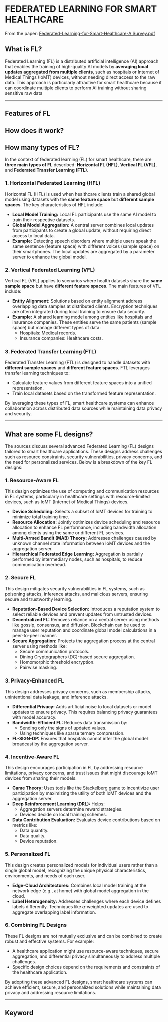 # FEDERATED LEARNING FOR SMART HEALTHCARE

From the paper: [Federated-Learning-for-Smart-Healthcare-A Survey.pdf](/Paper/Federated-Learning-for-Smart-Healthcare-A%20Survey.pdf)

## What is FL?

Federated Learning (FL) is a distributed artificial intelligence (AI) approach that enables the training of high-quality AI models by **averaging local updates aggregated from multiple clients**, such as hospitals or Internet of Medical Things (IoMT) devices, without needing direct access to the raw data. This approach is particularly attractive for smart healthcare because it can coordinate multiple clients to perform AI training without sharing sensitive raw data

---

## Features of FL

## How does it work?

## How many types of FL?

In the context of federated learning (FL) for smart healthcare, there are **three main types of FL** described: **Horizontal FL (HFL)**, **Vertical FL (VFL)**, and **Federated Transfer Learning (FTL)**.

### 1. Horizontal Federated Learning (HFL)
Horizontal FL (HFL) is used when healthcare clients train a shared global model using datasets with the **same feature space** but **different sample spaces**. The key characteristics of HFL include:

- **Local Model Training:** Local FL participants use the same AI model to train their respective datasets.
- **Global Model Aggregation:** A central server combines local updates from participants to create a global update, without requiring direct access to local data.
- **Example:** Detecting speech disorders where multiple users speak the same sentence (feature space) with different voices (sample space) on their smartphones. The local updates are aggregated by a parameter server to enhance the global model.

### 2. Vertical Federated Learning (VFL)
Vertical FL (VFL) applies to scenarios where health datasets share the **same sample space** but have **different feature spaces**. The main features of VFL include:

- **Entity Alignment:** Solutions based on entity alignment address overlapping data samples at distributed clients. Encryption techniques are often integrated during local training to ensure data security.
- **Example:** A shared learning model among entities like hospitals and insurance companies. These entities serve the same patients (sample space) but manage different types of data:
  - Hospitals: Medical records.
  - Insurance companies: Healthcare costs.

### 3. Federated Transfer Learning (FTL)
Federated Transfer Learning (FTL) is designed to handle datasets with **different sample spaces** and **different feature spaces**. FTL leverages transfer learning techniques to:

- Calculate feature values from different feature spaces into a unified representation.
- Train local datasets based on the transformed feature representation.

By leveraging these types of FL, smart healthcare systems can enhance collaboration across distributed data sources while maintaining data privacy and security.

---

## What are some FL designs?

The sources discuss several advanced Federated Learning (FL) designs tailored to smart healthcare applications. These designs address challenges such as resource constraints, security vulnerabilities, privacy concerns, and the need for personalized services. Below is a breakdown of the key FL designs:

### 1. Resource-Aware FL
This design optimizes the use of computing and communication resources in FL systems, particularly in healthcare settings with resource-limited devices, such as IoMT (Internet of Medical Things) devices.

- **Device Scheduling:** Selects a subset of IoMT devices for training to minimize total training time.
- **Resource Allocation:** Jointly optimizes device scheduling and resource allocation to enhance FL performance, including bandwidth allocation among clients using the same or different FL services.
- **Multi-Armed Bandit (MAB) Theory:** Addresses challenges caused by unknown channel state information between IoMT devices and the aggregation server.
- **Hierarchical Federated Edge Learning:** Aggregation is partially performed by intermediary nodes, such as hospitals, to reduce communication overhead.

### 2. Secure FL
This design mitigates security vulnerabilities in FL systems, such as poisoning attacks, inference attacks, and malicious servers, ensuring secure and trustworthy learning.

- **Reputation-Based Device Selection:** Introduces a reputation system to select reliable devices and prevent updates from untrusted devices.
- **Decentralized FL:** Removes reliance on a central server using methods like gossip, consensus, and diffusion. Blockchain can be used to manage user reputation and coordinate global model calculations in a peer-to-peer manner.
- **Secure Aggregation:** Protects the aggregation process at the central server using methods like:
  - Secure communication protocols.
  - Dining Cryptographers (DC)-based secure aggregation.
  - Homomorphic threshold encryption.
  - Pairwise masking.

### 3. Privacy-Enhanced FL
This design addresses privacy concerns, such as membership attacks, unintentional data leakage, and inference attacks.

- **Differential Privacy:** Adds artificial noise to local datasets or model updates to ensure privacy. This requires balancing privacy guarantees with model accuracy.
- **Bandwidth-Efficient FL:** Reduces data transmission by:
  - Sending only the signs of updated values.
  - Using techniques like sparse ternary compression.
- **FL-SIGN-DP:** Ensures that hospitals cannot infer the global model broadcast by the aggregation server.

### 4. Incentive-Aware FL
This design encourages participation in FL by addressing resource limitations, privacy concerns, and trust issues that might discourage IoMT devices from sharing their models.

- **Game Theory:** Uses tools like the Stackelberg game to incentivize user participation by maximizing the utility of both IoMT devices and the aggregation server.
- **Deep Reinforcement Learning (DRL):** Helps:
  - Aggregation servers determine reward strategies.
  - Devices decide on local training schemes.
- **Data Contribution Evaluation:** Evaluates device contributions based on metrics like:
  - Data quantity.
  - Data quality.
  - Device reputation.

### 5. Personalized FL
This design creates personalized models for individual users rather than a single global model, recognizing the unique physical characteristics, environments, and needs of each user.

- **Edge-Cloud Architectures:** Combines local model training at the network edge (e.g., at home) with global model aggregation in the cloud.
- **Label Heterogeneity:** Addresses challenges where each device defines labels differently. Techniques like 𝛼-weighted updates are used to aggregate overlapping label information.

### 6. Combining FL Designs
These FL designs are not mutually exclusive and can be combined to create robust and effective systems. For example:
- A healthcare application might use resource-aware techniques, secure aggregation, and differential privacy simultaneously to address multiple challenges.
- Specific design choices depend on the requirements and constraints of the healthcare application.

By adopting these advanced FL designs, smart healthcare systems can achieve efficient, secure, and personalized solutions while maintaining data privacy and addressing resource limitations.

---

## Keyword
